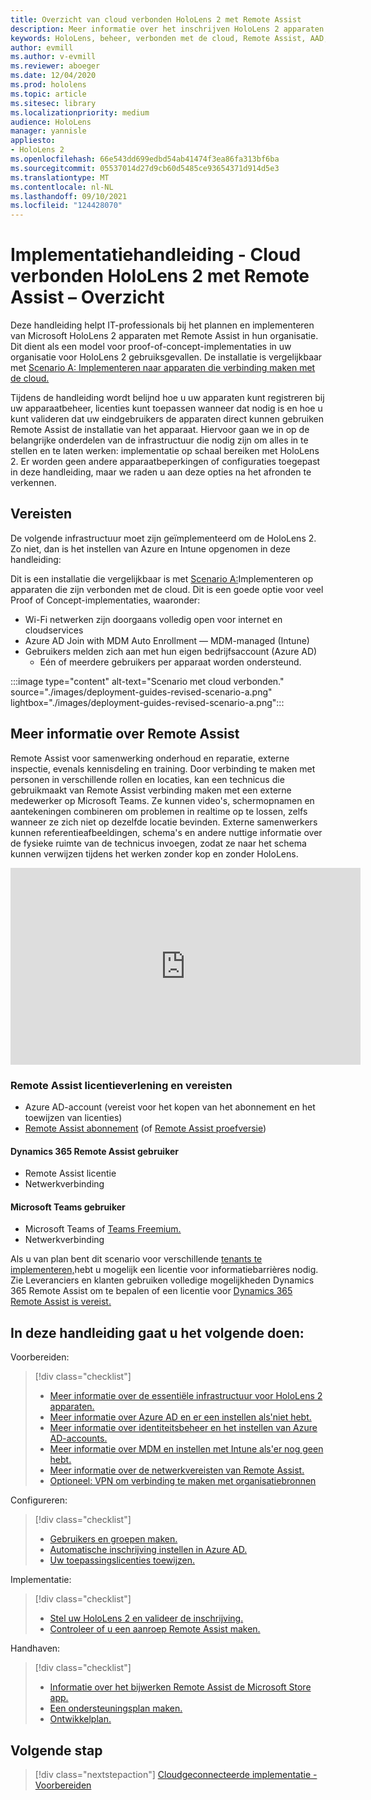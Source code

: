 ```yaml
---
title: Overzicht van cloud verbonden HoloLens 2 met Remote Assist
description: Meer informatie over het inschrijven HoloLens 2 apparaten via een met de cloud verbonden netwerk met behulp van Dynamics 365 Remote Assist.
keywords: HoloLens, beheer, verbonden met de cloud, Remote Assist, AAD, Azure AD, MDM, Mobile Device Management
author: evmill
ms.author: v-evmill
ms.reviewer: aboeger
ms.date: 12/04/2020
ms.prod: hololens
ms.topic: article
ms.sitesec: library
ms.localizationpriority: medium
audience: HoloLens
manager: yannisle
appliesto:
- HoloLens 2
ms.openlocfilehash: 66e543dd699edbd54ab41474f3ea86fa313bf6ba
ms.sourcegitcommit: 05537014d27d9cb60d5485ce93654371d914d5e3
ms.translationtype: MT
ms.contentlocale: nl-NL
ms.lasthandoff: 09/10/2021
ms.locfileid: "124428070"
---
```

# <a name="deployment-guide--cloud-connected-hololens-2-with-remote-assist--overview"></a>Implementatiehandleiding - Cloud verbonden HoloLens 2 met Remote Assist – Overzicht

Deze handleiding helpt IT-professionals bij het plannen en implementeren van Microsoft HoloLens 2 apparaten met Remote Assist in hun organisatie. Dit dient als een model voor proof-of-concept-implementaties in uw organisatie voor HoloLens 2 gebruiksgevallen. De installatie is vergelijkbaar met [Scenario A: Implementeren naar apparaten die verbinding maken met de cloud.](common-scenarios.md#scenario-a) 

Tijdens de handleiding wordt belijnd hoe u uw apparaten kunt registreren bij uw apparaatbeheer, licenties kunt toepassen wanneer dat nodig is en hoe u kunt valideren dat uw eindgebruikers de apparaten direct kunnen gebruiken Remote Assist de installatie van het apparaat. Hiervoor gaan we in op de belangrijke onderdelen van de infrastructuur die nodig zijn om alles in te stellen en te laten werken: implementatie op schaal bereiken met HoloLens 2. Er worden geen andere apparaatbeperkingen of configuraties toegepast in deze handleiding, maar we raden u aan deze opties na het afronden te verkennen.

## <a name="prerequisites"></a>Vereisten

De volgende infrastructuur moet zijn geïmplementeerd om de HoloLens 2. Zo niet, dan is het instellen van Azure en Intune opgenomen in deze handleiding:

Dit is een installatie die vergelijkbaar is met [Scenario A:](/hololens/common-scenarios#scenario-a)Implementeren op apparaten die zijn verbonden met de cloud. Dit is een goede optie voor veel Proof of Concept-implementaties, waaronder:

- Wi-Fi netwerken zijn doorgaans volledig open voor internet en cloudservices
- Azure AD Join with MDM Auto Enrollment — MDM-managed (Intune)
- Gebruikers melden zich aan met hun eigen bedrijfsaccount (Azure AD)
    - Eén of meerdere gebruikers per apparaat worden ondersteund.

:::image type="content" alt-text="Scenario met cloud verbonden." source="./images/deployment-guides-revised-scenario-a.png" lightbox="./images/deployment-guides-revised-scenario-a.png":::


## <a name="learn-about-remote-assist"></a>Meer informatie over Remote Assist

Remote Assist voor samenwerking onderhoud en reparatie, externe inspectie, evenals kennisdeling en training. Door verbinding te maken met personen in verschillende rollen en locaties, kan een technicus die gebruikmaakt van Remote Assist verbinding maken met een externe medewerker op Microsoft Teams. Ze kunnen video's, schermopnamen en aantekeningen combineren om problemen in realtime op te lossen, zelfs wanneer ze zich niet op dezelfde locatie bevinden. Externe samenwerkers kunnen referentieafbeeldingen, schema's en andere nuttige informatie over de fysieke ruimte van de technicus invoegen, zodat ze naar het schema kunnen verwijzen tijdens het werken zonder kop en zonder HoloLens.

<iframe width="560" height="315" src="https://www.youtube.com/embed/d3YT8j0yYl0" frameborder="0" allow="accelerometer; autoplay; clipboard-write; encrypted-media; gyroscope; picture-in-picture" allowfullscreen></iframe>

### <a name="remote-assist-licensing-and-requirements"></a>Remote Assist licentieverlening en vereisten

- Azure AD-account (vereist voor het kopen van het abonnement en het toewijzen van licenties)
- [Remote Assist abonnement](/dynamics365/mixed-reality/remote-assist/buy-and-deploy-remote-assist) (of [Remote Assist proefversie](/dynamics365/mixed-reality/remote-assist/try-remote-assist))
    
#### <a name="dynamics-365-remote-assist-user"></a>Dynamics 365 Remote Assist gebruiker

- Remote Assist licentie
- Netwerkverbinding

#### <a name="microsoft-teams-user"></a>Microsoft Teams gebruiker

- Microsoft Teams of [Teams Freemium.](https://products.office.com/microsoft-teams/free)
- Netwerkverbinding

Als u van plan bent dit scenario voor verschillende [tenants te implementeren,](/dynamics365/mixed-reality/remote-assist/cross-tenant-overview#scenario-2-leasing-services-to-other-tenants)hebt u mogelijk een licentie voor informatiebarrières nodig. Zie Leveranciers en klanten gebruiken volledige mogelijkheden Dynamics 365 Remote Assist om te bepalen of een licentie voor [Dynamics 365 Remote Assist is vereist.](/dynamics365/mixed-reality/remote-assist/cross-tenant-licensing-implementation)

## <a name="in-this-guide-you-will"></a>In deze handleiding gaat u het volgende doen:

Voorbereiden:

> [!div class="checklist"]
> - [Meer informatie over de essentiële infrastructuur voor HoloLens 2 apparaten.](hololens2-cloud-connected-prepare.md#infrastructure-essentials)
> - [Meer informatie over Azure AD en er een instellen als&#39;niet hebt.](hololens2-cloud-connected-prepare.md#azure-active-directory)
> - [Meer informatie over identiteitsbeheer en het instellen van Azure AD-accounts.](hololens2-cloud-connected-prepare.md#identity-management)
> - [Meer informatie over MDM en instellen met Intune als&#39;er nog geen hebt.](hololens2-cloud-connected-prepare.md#mobile-device-management)
> - [Meer informatie over de netwerkvereisten van Remote Assist.](hololens2-cloud-connected-prepare.md#network)
> - [Optioneel: VPN om verbinding te maken met organisatiebronnen](hololens2-cloud-connected-prepare.md#optional-connect-your-hololens-to-vpn)

Configureren:

> [!div class="checklist"]
> - [Gebruikers en groepen maken.](hololens2-cloud-connected-configure.md#azure-users-and-groups)
> - [Automatische inschrijving instellen in Azure AD.](hololens2-cloud-connected-configure.md#auto-enrollment-on-hololens-2)
> - [Uw toepassingslicenties toewijzen.](hololens2-cloud-connected-configure.md#application-licenses)

Implementatie:

> [!div class="checklist"]
> - [Stel uw HoloLens 2 en valideer de inschrijving.](hololens2-cloud-connected-deploy.md#enrollment-validation)
> - [Controleer of u een aanroep Remote Assist maken.](hololens2-cloud-connected-deploy.md#remote-assist-call-validation)

Handhaven:

> [!div class="checklist"]
> - [Informatie over het bijwerken Remote Assist de Microsoft Store app.](hololens2-cloud-connected-maintain.md#updates)
> - [Een ondersteuningsplan maken.](hololens2-cloud-connected-maintain.md#support-plan)
> - [Ontwikkelplan.](hololens2-cloud-connected-maintain.md#development-plan)

## <a name="next-step"></a>Volgende stap

> [!div class="nextstepaction"]
> [Cloudgeconnecteerde implementatie - Voorbereiden](hololens2-cloud-connected-prepare.md)

